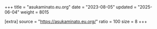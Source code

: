+++
title = "asukaminato.eu.org"
date = "2023-08-05"
updated = "2025-06-04"
weight = 8015

[extra]
source = "https://asukaminato.eu.org/"
ratio = 100
size = 8
+++
